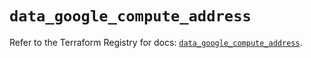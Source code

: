 # `data_google_compute_address`

Refer to the Terraform Registry for docs: [`data_google_compute_address`](https://registry.terraform.io/providers/hashicorp/google/5.17.0/docs/data-sources/compute_address).
